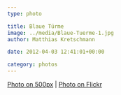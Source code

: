 ```yaml
---
type: photo

title: Blaue Türme
image: ../media/Blaue-Tuerme-1.jpg
author: Matthias Kretschmann

date: 2012-04-03 12:41:01+00:00

category: photos
---
```


[Photo on 500px](http://500px.com/photo/6350862) | [Photo on Flickr](http://www.flickr.com/photos/krema/6904523272/in/photostream)
